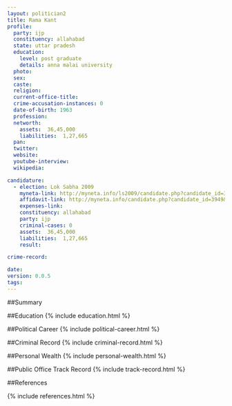 ```yaml
---
layout: politician2
title: Rama Kant
profile: 
  party: ijp
  constituency: allahabad
  state: uttar pradesh
  education: 
    level: post graduate
    details: anna malai university
  photo: 
  sex: 
  caste: 
  religion: 
  current-office-title: 
  crime-accusation-instances: 0
  date-of-birth: 1963
  profession: 
  networth: 
    assets:  36,45,000
    liabilities:  1,27,665
  pan: 
  twitter: 
  website: 
  youtube-interview: 
  wikipedia: 

candidature: 
  - election: Lok Sabha 2009
    myneta-link: http://myneta.info/ls2009/candidate.php?candidate_id=3949
    affidavit-link: http://myneta.info/candidate.php?candidate_id=3949&scan=original
    expenses-link: 
    constituency: allahabad 
    party: ijp
    criminal-cases: 0
    assets:  36,45,000
    liabilities:  1,27,665
    result:  

crime-record: 

date: 
version: 0.0.5
tags: 
---
```

##Summary


##Education
{% include education.html %}


##Political Career
{% include political-career.html %}


##Criminal Record
{% include criminal-record.html %}


##Personal Wealth
{% include personal-wealth.html %}


##Public Office Track Record
{% include track-record.html %}


##References


{% include references.html %}